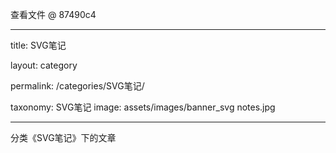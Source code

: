查看文件 @ 87490c4 


 
---

 
title: SVG笔记

 
layout: category

 
permalink: /categories/SVG笔记/

 
taxonomy: SVG笔记
image: assets/images/banner_svg notes.jpg

 
---

 


 
分类《SVG笔记》下的文章
